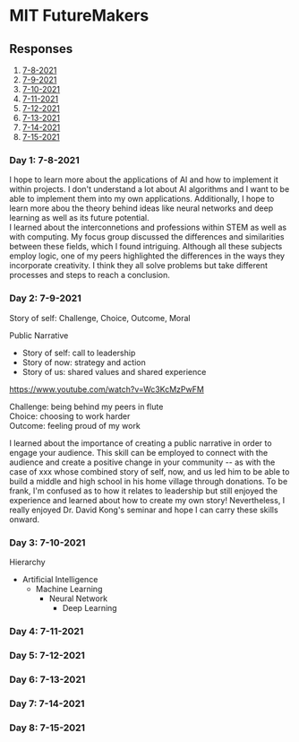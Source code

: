 # MIT FutureMakers

## Responses
1. [7-8-2021](#7-8)
2. [7-9-2021](#7-9)
3. [7-10-2021](#7-10)
4. [7-11-2021](#7-11)
5. [7-12-2021](#7-12)
6. [7-13-2021](#7-13)
7. [7-14-2021](#7-14)
8. [7-15-2021](#7-15)

<a name="7-8"></a>
### Day 1: 7-8-2021              
I hope to learn more about the applications of AI and how to implement it within projects. I don't understand a lot about AI algorithms and I want to be able to implement them into my own applications. Additionally, I hope to learn more abou the theory behind ideas like neural networks and deep learning as well as its future potential.  
I learned about the interconnetions and professions within STEM as well as with computing. My focus group discussed the differences and similarities between these fields, which I found intriguing. Although all these subjects employ logic, one of my peers highlighted the differences in the ways they incorporate creativity. I think they all solve problems but take different processes and steps to reach a conclusion. 


<a name="7-9"></a>
### Day 2: 7-9-2021
Story of self: Challenge, Choice, Outcome, Moral  

Public Narrative
- Story of self: call to leadership
- Story of now: strategy and action
- Story of us: shared values and shared experience

https://www.youtube.com/watch?v=Wc3KcMzPwFM

Challenge: being behind my peers in flute  
Choice: choosing to work harder  
Outcome: feeling proud of my work  

I learned about the importance of creating a public narrative in order to engage your audience. This skill can be employed to connect with the audience and create a positive change in your community -- as with the case of xxx whose combined story of self, now, and us led him to be able to build a middle and high school in his home village through donations. To be frank, I'm confused as to how it relates to leadership but still enjoyed the experience and learned about how to create my own story! Nevertheless, I really enjoyed Dr. David Kong's seminar and hope I can carry these skills onward.


<a name="7-10"></a>
### Day 3: 7-10-2021     
Hierarchy
- Artificial Intelligence
    - Machine Learning  
        - Neural Network
            - Deep Learning


<a name="7-11"></a>
### Day 4: 7-11-2021   


<a name="7-12"></a>
### Day 5: 7-12-2021     


<a name="7-13"></a>
### Day 6: 7-13-2021     


<a name="7-14"></a>
### Day 7: 7-14-2021     


<a name="7-15"></a>
### Day 8: 7-15-2021     
